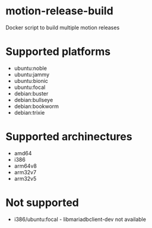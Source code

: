 # motion-release-build

Docker script to build multiple motion releases

# Supported platforms

* ubuntu:noble
* ubuntu:jammy
* ubuntu:bionic
* ubuntu:focal
* debian:buster
* debian:bullseye
* debian:bookworm
* debian:trixie

# Supported archinectures
 
 * amd64
 * i386
 * arm64v8
 * arm32v7
 * arm32v5
  
 # Not supported
 
 * i386/ubuntu:focal - libmariadbclient-dev not available
 
